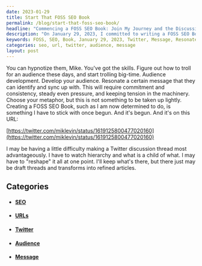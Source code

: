 ```yaml
---
date: 2023-01-29
title: Start That FOSS SEO Book
permalink: /blog/start-that-foss-seo-book/
headline: "Commencing a FOSS SEO Book: Join My Journey and the Discussion!"
description: "On January 29, 2023, I committed to writing a FOSS SEO Book. I'm learning how to use Twitter to best resonate my message and build an audience. I've started the project on the URL https://twitter.com/miklevin/status/1619125800477020160 and I'm dedicated to seeing it through. Follow my journey and join the discussion!"
keywords: FOSS, SEO, Book, January 29, 2023, Twitter, Message, Resonate, Audience, URL, Dedication, Consistency, Connect, Reshape, Discussion, Thread
categories: seo, url, twitter, audience, message
layout: post
---
```


You can hypnotize them, Mike. You've got the skills. Figure out how to troll
for an audience these days, and start trolling big-time. Audience development.
Develop your audience. Resonate a certain message that they can identify and
sync up with. This will require commitment and consistency, steady even
pressure, and keeping tension in the machinery. Choose your metaphor, but this
is not something to be taken up lightly. Creating a FOSS SEO Book, such as I am
now determined to do, is something I have to stick with once begun. And it's
begun. And it's on this URL:

[https://twitter.com/miklevin/status/1619125800477020160](https://twitter.com/miklevin/status/1619125800477020160)

I may be having a little difficulty making a Twitter discussion thread most
advantageously. I have to watch hierarchy and what is a child of what. I may
have to "reshape" it all at one point. I'll keep what's there, but there just
may be draft threads and transforms into refined articles.


## Categories

<ul>
<li><h4><a href='/seo/'>SEO</a></h4></li>
<li><h4><a href='/url/'>URLs</a></h4></li>
<li><h4><a href='/twitter/'>Twitter</a></h4></li>
<li><h4><a href='/audience/'>Audience</a></h4></li>
<li><h4><a href='/message/'>Message</a></h4></li></ul>